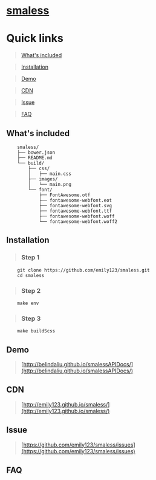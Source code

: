 # [smaless](http://belindaliu.github.io/smalessAPIDocs/)

# Quick links


> [What's included](#include)

> [Installation](#installation)

> [Demo](#demo)

> [CDN](#cdn)

> [Issue](#issue)

> [FAQ](#faq)

<a id="include"></a>
## What's included

>

        smaless/
        ├── bower.json
        ├── README.md
        └── build/
            ├── css/
            │   ├── main.css
            ├── images/
            │   └── main.png
            └── font/
                ├── FontAwesome.otf
                ├── fontawesome-webfont.eot
                ├── fontawesome-webfont.svg
                ├── fontawesome-webfont.ttf
                ├── fontawesome-webfont.woff
                └── fontawesome-webfont.woff2

<a id="installation"></a>
## Installation

> ### Step 1
```
    git clone https://github.com/emily123/smaless.git
    cd smaless
```
> ### Step 2
```
    make env
```

> ### Step 3
```
    make buildScss
```

<a id="demo"></a>
## Demo

>

> [http://belindaliu.github.io/smalessAPIDocs/](http://belindaliu.github.io/smalessAPIDocs/)

<a id="cdn"></a>
## CDN

>

> [http://emily123.github.io/smaless/](http://emily123.github.io/smaless/)


<a id="issue"></a>
## Issue
> [https://github.com/emily123/smaless/issues](https://github.com/emily123/smaless/issues)

<a id="faq"></a>
## FAQ
